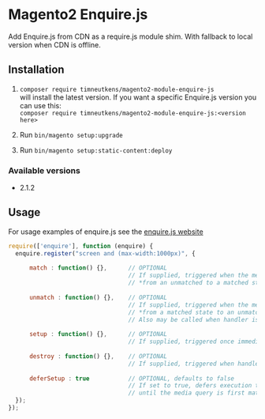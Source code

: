 # Magento2 Enquire.js

Add Enquire.js from CDN as a require.js module shim. With fallback to local version when CDN is offline.

## Installation

1. `composer require timneutkens/magento2-module-enquire-js`  
will install the latest version. If you want a specific Enquire.js version you can use this:  
`composer require timneutkens/magento2-module-enquire-js:<version here>`

2. Run `bin/magento setup:upgrade`

3. Run `bin/magento setup:static-content:deploy`

### Available versions

- 2.1.2

## Usage

For usage examples of enquire.js see the [enquire.js website](http://wicky.nillia.ms/enquire.js/)

```javascript
require(['enquire'], function (enquire) {
  enquire.register("screen and (max-width:1000px)", {
  
      match : function() {},      // OPTIONAL
                                  // If supplied, triggered when the media query transitions 
                                  // *from an unmatched to a matched state*
  
      unmatch : function() {},    // OPTIONAL
                                  // If supplied, triggered when the media query transitions 
                                  // *from a matched state to an unmatched state*.
                                  // Also may be called when handler is unregistered (if destroy is not available)
  
      setup : function() {},      // OPTIONAL
                                  // If supplied, triggered once immediately upon registration of the handler
  
      destroy : function() {},    // OPTIONAL
                                  // If supplied, triggered when handler is unregistered. Place cleanup code here
  
      deferSetup : true           // OPTIONAL, defaults to false
                                  // If set to true, defers execution the setup function 
                                  // until the media query is first matched. still triggered just once
  });
});
```